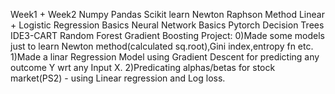 Week1 + Week2
Numpy
Pandas
Scikit learn
Newton Raphson Method
Linear + Logistic Regression Basics
Neural Network Basics
Pytorch
Decision Trees
IDE3-CART
Random Forest
Gradient Boosting
Project:
  0)Made some models just to learn Newton method(calculated sq.root),Gini index,entropy fn etc.
  1)Made a linar Regression Model using Gradient Descent for predicting any outcome Y wrt any Input X.
  2)Predicating alphas/betas for stock market(PS2) - using Linear regression and Log loss.
